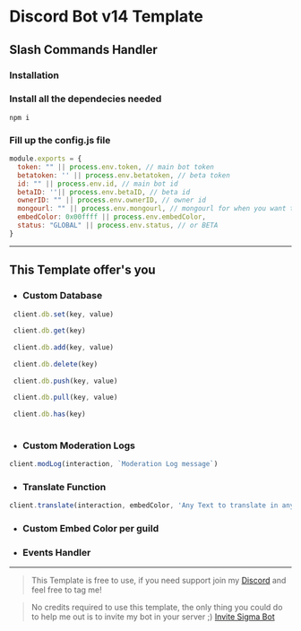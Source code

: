  # Discord Bot v14 Template
 ## Slash Commands Handler 
 ### Installation

 ###  Install all the dependecies needed
 ```shell
 npm i
 ```

 ### Fill up the config.js file
```js
module.exports = {
  token: "" || process.env.token, // main bot token
  betatoken: '' || process.env.betatoken, // beta token
  id: "" || process.env.id, // main bot id
  betaID: ''|| process.env.betaID, // beta id
  ownerID: "" || process.env.ownerID, // owner id
  mongourl: "" || process.env.mongourl, // mongourl for when you want to use the Database
  embedColor: 0x00ffff || process.env.embedColor,
  status: "GLOBAL" || process.env.status, // or BETA
}
```

 -----
## This Template offer's you

 * ### Custom Database 
 ```js
  client.db.set(key, value)
  
  client.db.get(key)
  
  client.db.add(key, value)
  
  client.db.delete(key)
  
  client.db.push(key, value)
  
  client.db.pull(key, value)
  
  client.db.has(key)  
   
  ```

* ### Custom Moderation Logs
```js
client.modLog(interaction, `Moderation Log message`)
```

* ### Translate Function

```js
client.translate(interaction, embedColor, 'Any Text to translate in any language to any language', "Albanian") // language = every language that is supported by google translate
```

* ### Custom Embed Color per guild

* ### Events Handler

------

> This Template is free to use, if you need support join my [Discord](https://autodevsigma.com/support) and feel free to tag me! 

> No credits required to use this template, the only thing you could do to help me out is to invite my bot in your server ;) [Invite Sigma Bot](https://autodevsigma.com/invite)
